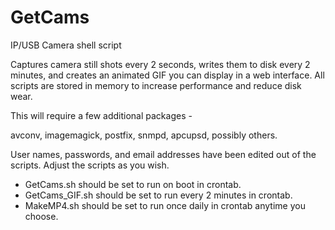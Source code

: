 # GetCams

IP/USB Camera shell script

Captures camera still shots every 2 seconds, writes them to disk every 2 minutes, and creates an animated GIF you can display in a web interface. All scripts are stored in memory to increase performance and reduce disk wear.

This will require a few additional packages -

 avconv, imagemagick, postfix, snmpd, apcupsd, possibly others. 

User names, passwords, and email addresses have been edited out of the scripts. Adjust the scripts as you wish.

- GetCams.sh should be set to run on boot in crontab.
- GetCams_GIF.sh should be set to run every 2 minutes in crontab.
- MakeMP4.sh should be set to run once daily in crontab anytime you choose.
